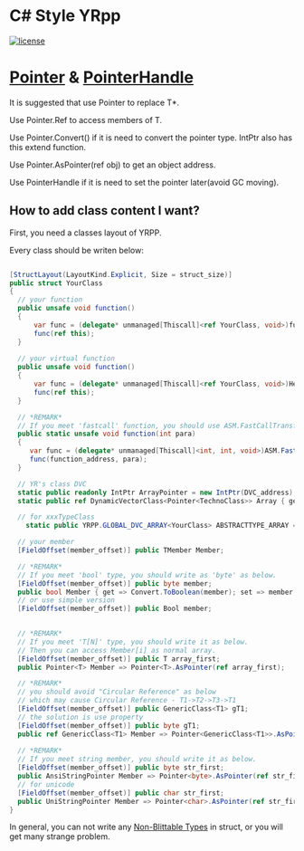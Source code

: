 
# C# Style YRpp

[![license](https://www.gnu.org/graphics/gplv3-or-later.png)](https://www.gnu.org/licenses/gpl-3.0.en.html)

[Pointer](Helpers/Pointer.cs) & [PointerHandle](Helpers/PointerHandle.cs)
============
It is suggested that use Pointer<T> to replace T*.

Use Pointer<T>.Ref to access members of T.

Use Pointer<TFrom>.Convert<TTo>() if it is need to convert the pointer type. IntPtr also has this extend function.

Use Pointer<T>.AsPointer(ref obj) to get an object address.

Use PointerHandle<T> if it is need to set the pointer later(avoid GC moving).

How to add class content I want?
--------
First, you need a classes layout of YRPP.

Every class should be writen below:
``` csharp

[StructLayout(LayoutKind.Explicit, Size = struct_size)]
public struct YourClass
{
  // your function
  public unsafe void function()
  {
      var func = (delegate* unmanaged[Thiscall]<ref YourClass, void>)function_address;
      func(ref this);
  }
  
  // your virtual function
  public unsafe void function()
  {
      var func = (delegate* unmanaged[Thiscall]<ref YourClass, void>)Helpers.GetVirtualFunctionPointer(Pointer<YourClass>.AsPointer(ref this), virtual_function_index);
      func(ref this);
  }

  // *REMARK*
  // If you meet 'fastcall' function, you should use ASM.FastCallTransferStation as below.
  public static unsafe void function(int para)
  {
     var func = (delegate* unmanaged[Thiscall]<int, int, void>)ASM.FastCallTransferStation;
     func(function_address, para);
  }

  // YR's class DVC
  static public readonly IntPtr ArrayPointer = new IntPtr(DVC_address);
  static public ref DynamicVectorClass<Pointer<TechnoClass>> Array { get => ref DynamicVectorClass<Pointer<TechnoClass>>.GetDynamicVector(ArrayPointer); }

  // for xxxTypeClass
	static public YRPP.GLOBAL_DVC_ARRAY<YourClass> ABSTRACTTYPE_ARRAY = new YRPP.GLOBAL_DVC_ARRAY<YourClass>(ArrayPointer);

  // your member
  [FieldOffset(member_offset)] public TMember Member;

  // *REMARK*
  // If you meet 'bool' type, you should write as 'byte' as below.
  [FieldOffset(member_offset)] public byte member;
  public bool Member { get => Convert.ToBoolean(member); set => member = Convert.ToByte(value); }
  // or use simple version
  [FieldOffset(member_offset)] public Bool member;

  
  // *REMARK*
  // If you meet 'T[N]' type, you should write it as below.
  // Then you can access Member[i] as normal array.
  [FieldOffset(member_offset)] public T array_first;
  public Pointer<T> Member => Pointer<T>.AsPointer(ref array_first);

  // *REMARK*
  // you should avoid "Circular Reference" as below
  // which may cause Circular Reference - T1->T2->T3->T1
  [FieldOffset(member_offset)] public GenericClass<T1> gT1;
  // the solution is use property
  [FieldOffset(member_offset)] public byte gT1;
  public ref GenericClass<T1> Member => Pointer<GenericClass<T1>>.AsPointer(ref gT1).Ref;
  
  // *REMARK*
  // If you meet string member, you should write it as below.
  [FieldOffset(member_offset)] public byte str_first;
  public AnsiStringPointer Member => Pointer<byte>.AsPointer(ref str_first);
  // for unicode
  [FieldOffset(member_offset)] public char str_first;
  public UniStringPointer Member => Pointer<char>.AsPointer(ref str_first);
}

```

In general, you can not write any [Non-Blittable Types](http://msdn.microsoft.com/en-us/library/75dwhxf7.aspx) in struct, or you will get many strange problem.

